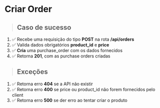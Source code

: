 # Criar Order

> ## Caso de sucesso

1. ✅ Recebe uma requisição do tipo **POST** na rota **/api/orders**
2. ✅ Valida dados obrigatórios **product_id** e **price**
3. ✅ **Cria** uma purchase_order com os dados fornecidos
4. ✅ Retorna **201**, com as purchase orders criadas

> ## Exceções

1. ✅ Retorna erro **404** se a API não existir
2. ✅ Retorna erro **400** se price ou product_id não forem fornecidos pelo client
3. ✅ Retorna erro **500** se der erro ao tentar criar o produto